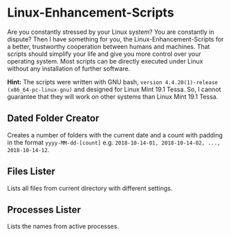 # Linux-Enhancement-Scripts
Are you constantly stressed by your Linux system? You are constantly in dispute?
Then I have something for you, the Linux-Enhancement-Scripts for a better, trustworthy cooperation
between humans and machines. That scripts should simplify your life and give you more control over your operating system.
Most scripts can be directly executed under Linux without any installation of further software.

**Hint:** The scripts were written with GNU bash, `version 4.4.20(1)-release (x86_64-pc-linux-gnu)` and designed for Linux Mint 19.1 Tessa.
So, I cannot guarantee that they will work on other systems than Linux Mint 19.1 Tessa.

## Dated Folder Creator
Creates a number of folders with the current date and a count with padding in the format `yyyy-MM-dd-[count]`
e.g. `2018-10-14-01, 2018-10-14-02, ..., 2018-10-14-12`.

## Files Lister
Lists all files from current directory with different settings.

## Processes Lister
Lists the names from active processes.
